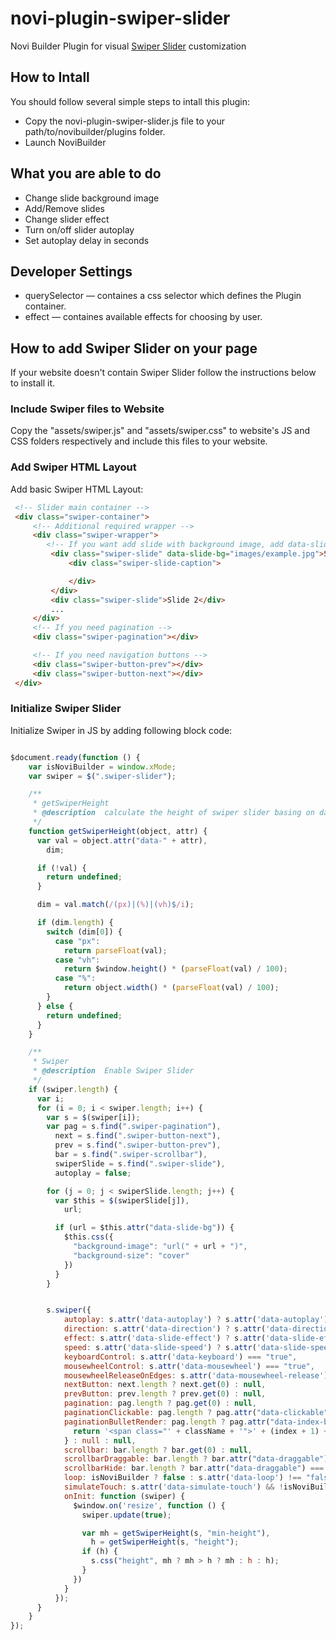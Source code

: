 # novi-plugin-swiper-slider
Novi Builder Plugin for visual [Swiper Slider](http://idangero.us/swiper/) customization

## How to Intall
You should follow several simple steps to intall this plugin:
* Copy the novi-plugin-swiper-slider.js file to your path/to/novibuilder/plugins folder.
* Launch NoviBuilder 

## What you are able to do
* Change slide background image
* Add/Remove slides
* Change slider effect
* Turn on/off slider autoplay
* Set autoplay delay in seconds

## Developer Settings
* querySelector — containes a css selector which defines the Plugin container.
* effect — containes available effects for choosing by user.


## How to add Swiper Slider on your page
If your website doesn't contain Swiper Slider follow the instructions below to install it.

### Include Swiper files to Website
Copy the "assets/swiper.js" and "assets/swiper.css" to website's JS and CSS folders respectively and include this files to your website.

### Add Swiper HTML Layout
Add basic Swiper HTML Layout:

```html
 <!-- Slider main container -->
 <div class="swiper-container">
     <!-- Additional required wrapper -->
     <div class="swiper-wrapper">
        <!-- If you want add slide with background image, add data-slide-bg attribute  -->
         <div class="swiper-slide" data-slide-bg="images/example.jpg">Slide 1
             <div class="swiper-slide-caption">

             </div>
         </div>
         <div class="swiper-slide">Slide 2</div>
         ...
     </div>
     <!-- If you need pagination -->
     <div class="swiper-pagination"></div>

     <!-- If you need navigation buttons -->
     <div class="swiper-button-prev"></div>
     <div class="swiper-button-next"></div>
 </div>
```

### Initialize Swiper Slider
Initialize Swiper in JS by adding following block code:

```js

$document.ready(function () {
    var isNoviBuilder = window.xMode;
    var swiper = $(".swiper-slider");

    /**
     * getSwiperHeight
     * @description  calculate the height of swiper slider basing on data attr
     */
    function getSwiperHeight(object, attr) {
      var val = object.attr("data-" + attr),
        dim;

      if (!val) {
        return undefined;
      }

      dim = val.match(/(px)|(%)|(vh)$/i);

      if (dim.length) {
        switch (dim[0]) {
          case "px":
            return parseFloat(val);
          case "vh":
            return $window.height() * (parseFloat(val) / 100);
          case "%":
            return object.width() * (parseFloat(val) / 100);
        }
      } else {
        return undefined;
      }
    }

    /**
     * Swiper
     * @description  Enable Swiper Slider
     */
    if (swiper.length) {
      var i;
      for (i = 0; i < swiper.length; i++) {
        var s = $(swiper[i]);
        var pag = s.find(".swiper-pagination"),
          next = s.find(".swiper-button-next"),
          prev = s.find(".swiper-button-prev"),
          bar = s.find(".swiper-scrollbar"),
          swiperSlide = s.find(".swiper-slide"),
          autoplay = false;

        for (j = 0; j < swiperSlide.length; j++) {
          var $this = $(swiperSlide[j]),
            url;

          if (url = $this.attr("data-slide-bg")) {
            $this.css({
              "background-image": "url(" + url + ")",
              "background-size": "cover"
            })
          }
        }


        s.swiper({
            autoplay: s.attr('data-autoplay') ? s.attr('data-autoplay') === "false" ? undefined : s.attr('data-autoplay-delay') : 5000,
            direction: s.attr('data-direction') ? s.attr('data-direction') : "horizontal",
            effect: s.attr('data-slide-effect') ? s.attr('data-slide-effect') : "slide",
            speed: s.attr('data-slide-speed') ? s.attr('data-slide-speed') : 600,
            keyboardControl: s.attr('data-keyboard') === "true",
            mousewheelControl: s.attr('data-mousewheel') === "true",
            mousewheelReleaseOnEdges: s.attr('data-mousewheel-release') === "true",
            nextButton: next.length ? next.get(0) : null,
            prevButton: prev.length ? prev.get(0) : null,
            pagination: pag.length ? pag.get(0) : null,
            paginationClickable: pag.length ? pag.attr("data-clickable") !== "false" : false,
            paginationBulletRender: pag.length ? pag.attr("data-index-bullet") === "true" ? function (index, className) {
              return '<span class="' + className + '">' + (index + 1) + '</span>';
            } : null : null,
            scrollbar: bar.length ? bar.get(0) : null,
            scrollbarDraggable: bar.length ? bar.attr("data-draggable") !== "false" : true,
            scrollbarHide: bar.length ? bar.attr("data-draggable") === "false" : false,
            loop: isNoviBuilder ? false : s.attr('data-loop') !== "false",
            simulateTouch: s.attr('data-simulate-touch') && !isNoviBuilder ? s.attr('data-simulate-touch') === "true" : false,
            onInit: function (swiper) {
              $window.on('resize', function () {
                swiper.update(true);

                var mh = getSwiperHeight(s, "min-height"),
                  h = getSwiperHeight(s, "height");
                if (h) {
                  s.css("height", mh ? mh > h ? mh : h : h);
                }
              })
            }
          });
      }
    }
});
